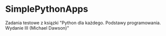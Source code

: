 # SimplePythonApps

Zadania testowe z ksiązki "Python dla każdego. Podstawy programowania. Wydanie III (Michael Dawson)"
